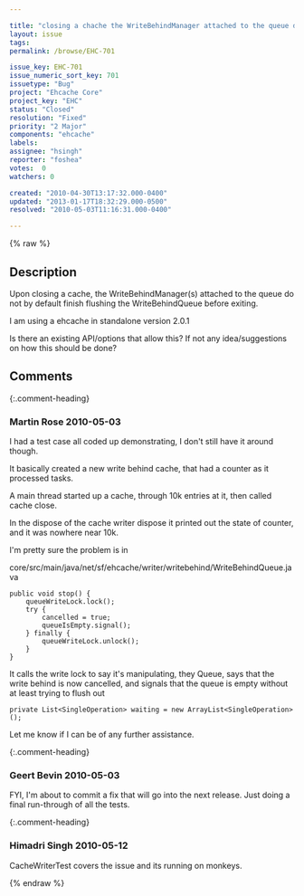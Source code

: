 ```yaml
---

title: "closing a chache the WriteBehindManager attached to the queue does not by default finish flushing "
layout: issue
tags: 
permalink: /browse/EHC-701

issue_key: EHC-701
issue_numeric_sort_key: 701
issuetype: "Bug"
project: "Ehcache Core"
project_key: "EHC"
status: "Closed"
resolution: "Fixed"
priority: "2 Major"
components: "ehcache"
labels: 
assignee: "hsingh"
reporter: "foshea"
votes:  0
watchers: 0

created: "2010-04-30T13:17:32.000-0400"
updated: "2013-01-17T18:32:29.000-0500"
resolved: "2010-05-03T11:16:31.000-0400"

---
```




{% raw %}



## Description

<div markdown="1" class="description">

Upon closing a cache, the WriteBehindManager(s) attached to the queue do not by default finish flushing the WriteBehindQueue before exiting. 

I am using a ehcache in standalone version 2.0.1 

Is there an existing API/options that allow this? If not any idea/suggestions on how this should be done? 

</div>

## Comments


{:.comment-heading}
### **Martin Rose** <span class="date">2010-05-03</span>

<div markdown="1" class="comment">

I had a test case all coded up demonstrating, I don't still have it around though.

It basically created a new write behind cache, that had a counter as it processed tasks.

A main thread started up a cache, through 10k entries at it, then called cache close.

In the dispose of the cache writer dispose it printed out the state of counter, and it was nowhere near 10k.

I'm pretty sure the problem is in 

core/src/main/java/net/sf/ehcache/writer/writebehind/WriteBehindQueue.java


    public void stop() {
        queueWriteLock.lock();
        try {
            cancelled = true;
            queueIsEmpty.signal();
        } finally {
            queueWriteLock.unlock();
        }
    }

It calls the write lock to say it's manipulating, they Queue, says that the write behind is now cancelled, and signals that the queue is empty without at least trying to flush out

    private List<SingleOperation> waiting = new ArrayList<SingleOperation>();


Let me know if I can be of any further assistance.



</div>


{:.comment-heading}
### **Geert Bevin** <span class="date">2010-05-03</span>

<div markdown="1" class="comment">

FYI, I'm about to commit a fix that will go into the next release. Just doing a final run-through of all the tests.

</div>


{:.comment-heading}
### **Himadri Singh** <span class="date">2010-05-12</span>

<div markdown="1" class="comment">

CacheWriterTest covers the issue and its running on monkeys.

</div>



{% endraw %}
